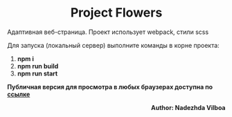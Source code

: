 <h1 align="center">Project Flowers</h1>
<p>Адаптивная веб-страница. Проект использует webpack, стили scss</p>
<p>Для запуска (локальный сервер) выполните команды в корне проекта:</p>
<ol>
  <li><b>npm i</b></li>
  <li><b>npm run build</b></li>
  <li><b>npm run start</b></li>
</ol>

<p><b>Публичная версия<b> для просмотра в любых браузерах доступна по <a href="https://nadyavilboa.github.io/flowers-public/">ссылке</a></p>
<p align="right">Author: Nadezhda Vilboa</p>

